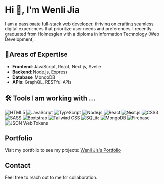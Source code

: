 # Hi 👋, I'm Wenli Jia

I am a passionate full-stack web developer, thriving on crafting seamless digital experiences that prioritize user needs and preferences. I recently graduated from Holmesglen with a diploma in Information Technology (Web Development).

## 🚀Areas of Expertise
- **Frontend**: JavaScript, React, Next.js, Svelte
- **Backend**: Node.js, Express
- **Database**: MongoDB
- **APIs**: GraphQL, RESTful APIs


## 🛠 Tools I am working with ...
![HTML5](https://img.shields.io/badge/-HTML5-E34F26?style=flat&logo=html5&logoColor=white)
![JavaScript](https://img.shields.io/badge/-JavaScript-F7DF1E?style=flat&logo=javascript&logoColor=black)
![TypeScript](https://img.shields.io/badge/-TypeScript-007ACC?style=flat&logo=typescript&logoColor=white)
![Node.js](https://img.shields.io/badge/-Node.js-339933?style=flat&logo=node.js&logoColor=white)
![React](https://img.shields.io/badge/-React-61DAFB?style=flat&logo=react&logoColor=black)
![Next.js](https://img.shields.io/badge/-Next.js-000000?style=flat&logo=next.js&logoColor=white)
![CSS3](https://img.shields.io/badge/-CSS3-1572B6?style=flat&logo=css3&logoColor=white)
![SASS](https://img.shields.io/badge/-SASS-CC6699?style=flat&logo=sass&logoColor=white)
![Bootstrap](https://img.shields.io/badge/-Bootstrap-7952B3?style=flat&logo=bootstrap&logoColor=white)
![Tailwind CSS](https://img.shields.io/badge/-Tailwind%20CSS-38B2AC?style=flat&logo=tailwind-css&logoColor=white)
![SQLite](https://img.shields.io/badge/-SQLite-003B57?style=flat&logo=sqlite&logoColor=white)
![MongoDB](https://img.shields.io/badge/-MongoDB-47A248?style=flat&logo=mongodb&logoColor=white)
![Firebase](https://img.shields.io/badge/-Firebase-FFCA28?style=flat&logo=firebase&logoColor=black)
![JSON Web Tokens](https://img.shields.io/badge/-JSON%20Web%20Tokens-000000?style=flat&logo=json-web-tokens&logoColor=white)




## Portfolio
Visit my portfolio to see my projects: [Wenli Jia's Portfolio](https://wenlijia-portfolio.onrender.com/)

## Contact
Feel free to reach out to me for collaboration.


